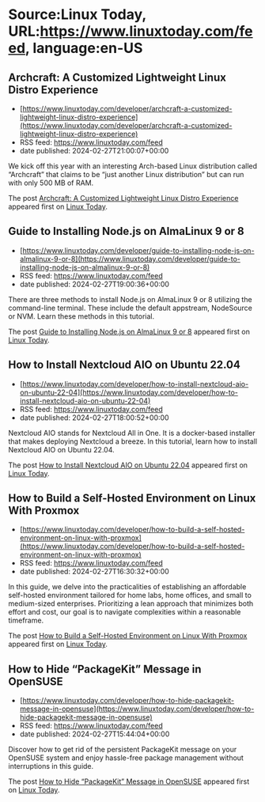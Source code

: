 # Source:Linux Today, URL:https://www.linuxtoday.com/feed, language:en-US

## Archcraft: A Customized Lightweight Linux Distro Experience
 - [https://www.linuxtoday.com/developer/archcraft-a-customized-lightweight-linux-distro-experience](https://www.linuxtoday.com/developer/archcraft-a-customized-lightweight-linux-distro-experience)
 - RSS feed: https://www.linuxtoday.com/feed
 - date published: 2024-02-27T21:00:07+00:00

<p>We kick off this year with an interesting Arch-based Linux distribution called “Archcraft” that claims to be “just another Linux distribution” but can run with only 500 MB of RAM.</p>
<p>The post <a href="https://www.linuxtoday.com/developer/archcraft-a-customized-lightweight-linux-distro-experience/" rel="nofollow">Archcraft: A Customized Lightweight Linux Distro Experience</a> appeared first on <a href="https://www.linuxtoday.com" rel="nofollow">Linux Today</a>.</p>

## Guide to Installing Node.js on AlmaLinux 9 or 8
 - [https://www.linuxtoday.com/developer/guide-to-installing-node-js-on-almalinux-9-or-8](https://www.linuxtoday.com/developer/guide-to-installing-node-js-on-almalinux-9-or-8)
 - RSS feed: https://www.linuxtoday.com/feed
 - date published: 2024-02-27T19:00:36+00:00

<p>There are three methods to install Node.js on AlmaLinux 9 or 8 utilizing the command-line terminal. These include the default appstream, NodeSource or NVM. Learn these methods in this tutorial.</p>
<p>The post <a href="https://www.linuxtoday.com/developer/guide-to-installing-node-js-on-almalinux-9-or-8/" rel="nofollow">Guide to Installing Node.js on AlmaLinux 9 or 8</a> appeared first on <a href="https://www.linuxtoday.com" rel="nofollow">Linux Today</a>.</p>

## How to Install Nextcloud AIO on Ubuntu 22.04
 - [https://www.linuxtoday.com/developer/how-to-install-nextcloud-aio-on-ubuntu-22-04](https://www.linuxtoday.com/developer/how-to-install-nextcloud-aio-on-ubuntu-22-04)
 - RSS feed: https://www.linuxtoday.com/feed
 - date published: 2024-02-27T18:00:52+00:00

<p>Nextcloud AIO stands for Nextcloud All in One. It is a docker-based installer that makes deploying Nextcloud a breeze. In this tutorial, learn how to install Nextcloud AIO on Ubuntu 22.04.</p>
<p>The post <a href="https://www.linuxtoday.com/developer/how-to-install-nextcloud-aio-on-ubuntu-22-04/" rel="nofollow">How to Install Nextcloud AIO on Ubuntu 22.04</a> appeared first on <a href="https://www.linuxtoday.com" rel="nofollow">Linux Today</a>.</p>

## How to Build a Self-Hosted Environment on Linux With Proxmox
 - [https://www.linuxtoday.com/developer/how-to-build-a-self-hosted-environment-on-linux-with-proxmox](https://www.linuxtoday.com/developer/how-to-build-a-self-hosted-environment-on-linux-with-proxmox)
 - RSS feed: https://www.linuxtoday.com/feed
 - date published: 2024-02-27T16:30:32+00:00

<p>In this guide, we delve into the practicalities of establishing an affordable self-hosted environment tailored for home labs, home offices, and small to medium-sized enterprises. Prioritizing a lean approach that minimizes both effort and cost, our goal is to navigate complexities within a reasonable timeframe.</p>
<p>The post <a href="https://www.linuxtoday.com/developer/how-to-build-a-self-hosted-environment-on-linux-with-proxmox/" rel="nofollow">How to Build a Self-Hosted Environment on Linux With Proxmox</a> appeared first on <a href="https://www.linuxtoday.com" rel="nofollow">Linux Today</a>.</p>

## How to Hide “PackageKit” Message in OpenSUSE
 - [https://www.linuxtoday.com/developer/how-to-hide-packagekit-message-in-opensuse](https://www.linuxtoday.com/developer/how-to-hide-packagekit-message-in-opensuse)
 - RSS feed: https://www.linuxtoday.com/feed
 - date published: 2024-02-27T15:44:04+00:00

<p>Discover how to get rid of the persistent PackageKit message on your OpenSUSE system and enjoy hassle-free package management without interruptions in this guide.</p>
<p>The post <a href="https://www.linuxtoday.com/developer/how-to-hide-packagekit-message-in-opensuse/" rel="nofollow">How to Hide “PackageKit” Message in OpenSUSE</a> appeared first on <a href="https://www.linuxtoday.com" rel="nofollow">Linux Today</a>.</p>

